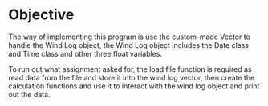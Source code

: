 # Objective
The way of implementing this program is use the custom-made Vector to handle the Wind Log object, the Wind Log object includes the Date class and Time class and other three float variables.

To run out what assignment asked for, the load file function is required as read data from the file and store it into the wind log vector, then create the calculation functions and use it to interact with the wind log object and print out the data.
